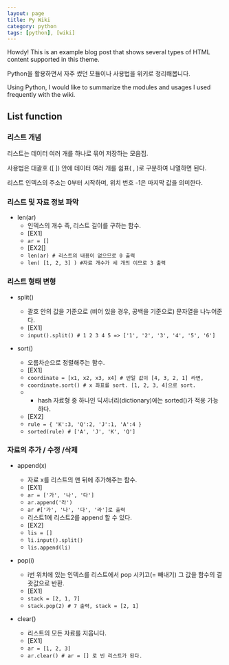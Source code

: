 ```yaml
---
layout: page
title: Py Wiki
category: python
tags: [python], [wiki]
---
```



<div class="message">
  Howdy! This is an example blog post that shows several types of HTML content supported in this theme.
</div>

Python을 활용하면서 자주 썼던 모듈이나 사용법을 위키로 정리해봅니다.

Using Python, I would like to summarize the modules and usages I used frequently with the wiki.


## List function

### 리스트 개념
리스트는 데이터 여러 개를 하나로 묶어 저장하는 모음집.

사용법은 대괄호 ([ ]) 안에 데이터 여러 개를 쉼표( , )로 구분하여 나열하면 된다.

리스트 인덱스의 주소는 0부터 시작하며, 위치 번호 -1은 마지막 값을 의미한다.


### 리스트 및 자료 정보 파악
- len(ar) 
  - 인덱스의 개수 즉, 리스트 길이를 구하는 함수.
  - [EX1] 
  - `ar = []`
  - [EX2[] 
  - `len(ar) # 리스트의 내용이 없으므로 0 출력`
  - `len( [1, 2, 3] ) #자료 개수가 세 개의 이므로 3 출력`

### 리스트 형태 변형
- split()
  -  괄호 안의 값을 기준으로 (비어 있을 경우, 공백을 기준으로) 문자열을 나누어준다.
  - [EX1]
  - `input().split() # 1 2 3 4 5 => ['1', '2', '3', '4', '5', '6']`

- sort()
  - 오름차순으로 정렬해주는 함수.
  - [EX1] 
  - `coordinate = [x1, x2, x3, x4] # 만일 값이 [4, 3, 2, 1] 라면,`
  - `coordinate.sort() # x 좌표를 sort. [1, 2, 3, 4]으로 sort.`  
  - * hash 자료형 중 하나인 딕셔너리(dictionary)에는 sorted()가 적용 가능하다.
  - [EX2] 
  - `rule = { 'K':3, 'Q':2, 'J':1, 'A':4 }`
  - `sorted(rule) # ['A', 'J', 'K', 'Q']`

### 자료의 추가 / 수정 /삭제 
- append(x)
  - 자료 x를 리스트의 맨 뒤에 추가해주는 함수.
  - [EX1] 
  - `ar = ['가', '나', '다']`
  - `ar.append('라')`
  - `ar #['가', '나', '다', '라']로 출력`
  - 리스트1에 리스트2를 append 할 수 있다. 
  - [EX2]
  - `lis = []`
  - `li.input().split()`
  - `lis.append(li)`

- pop(i)
  - i번 위치에 있는 인덱스를 리스트에서 pop 시키고(= 빼내기) 그 값을 함수의 결괏값으로 반환.
  - [EX1] 
  - `stack = [2, 1, 7]`
  - `stack.pop(2) # 7 출력, stack = [2, 1]`

- clear()
  - 리스트의 모든 자료를 지웁니다. 
  - [EX1]
  - `ar = [1, 2, 3]`
  - `ar.clear() # ar = [] 로 빈 리스트가 된다. `

